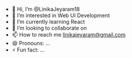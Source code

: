 - 👋 Hi, I’m @LinikaJeyaram18
- 👀 I’m interested in Web UI Development
- 🌱 I’m currently learning React 
- 💞️ I’m looking to collaborate on 
- 📫 How to reach me linikajeyaram@gmail.com
- 😄 Pronouns: ...
- ⚡ Fun fact: ...

<!---
LinikaJeyaram18/LinikaJeyaram18 is a ✨ special ✨ repository because its `README.md` (this file) appears on your GitHub profile.
You can click the Preview link to take a look at your changes.
--->
